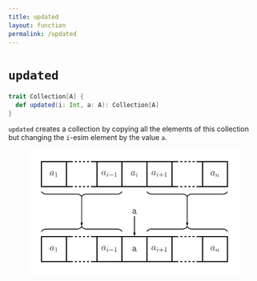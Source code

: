 ```yaml
---
title: updated
layout: function
permalink: /updated
---
```


# `updated`

~~~ scala
trait Collection[A] {
  def updated(i: Int, a: A): Collection[A]
}
~~~

`updated` creates a collection by copying all the elements of this collection but changing the `i`-esim element by the value `a`.

<figure class="diagram">
  <img src="images/updated.svg" alt="updated function">
  <!-- <figcaption class="diagram-desc"></figcaption> -->
</figure>
